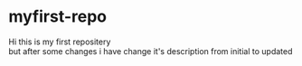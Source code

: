 # myfirst-repo
Hi this is my first repositery 
<br>
but after some changes i have change it's description from initial to updated
